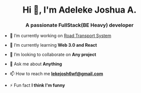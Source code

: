 <h1 align="center">Hi 👋, I'm Adeleke Joshua A.</h1>
<h3 align="center">A passionate FullStack(BE Heavy) developer </h3>



- 🔭 I’m currently working on [Road Transport System](https://github.com/Lekejosh/Road-Transportation-System)

- 🌱 I’m currently learning **Web 3.0 and React**

- 👯 I’m looking to collaborate on **Any project**

- 💬 Ask me about **Anything**

- 📫 How to reach me **lekejosh6wf@gmail.com**

- ⚡ Fun fact **I think I'm funny**
